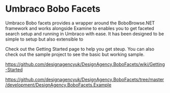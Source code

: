 # Umbraco Bobo Facets

Umbraco Bobo facets provides a wrapper around the BoboBrowse.NET framework and works alongside Examine to enables you to get faceted search setup and running in Umbraco with ease. It has been designed to be simple to setup but also extensible to 

Check out the Getting Started page to help you get steup. You can also check out the sample project to see the basic but working sample.

https://github.com/designagencyuk/DesignAgency.BoboFacets/wiki/Getting-Started

https://github.com/designagencyuk/DesignAgency.BoboFacets/tree/master/development/DesignAgency.BoboFacets.Example
